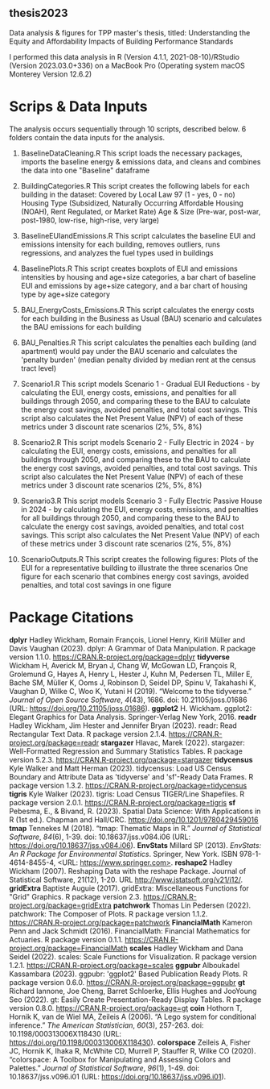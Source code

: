 ## thesis2023
Data analysis &amp; figures for TPP master's thesis, titled: Understanding the Equity and Affordability Impacts of Building Performance Standards

I performed this data analysis in R (Version 4.1.1, 2021-08-10)/RStudio (Version 2023.03.0+336) on a MacBook Pro (Operating system macOS Monterey Version 12.6.2)

# Scrips & Data Inputs
The analysis occurs sequentially through 10 scripts, described below. 6 folders contain the data inputs for the analysis.

1. BaselineDataCleaning.R
This script loads the necessary packages, imports the baseline energy & emissions data, and cleans and combines the data into one "Baseline" dataframe 

2. BuildingCategories.R
This script creates the following labels for each building in the dataset:
  Covered by Local Law 97 (1 - yes, 0 - no)
  Housing Type (Subsidized, Naturally Occurring Affordable Housing (NOAH), Rent Regulated, or Market Rate)
  Age & Size (Pre-war, post-war, post-1980, low-rise, high-rise, very large)

3. BaselineEUIandEmissions.R
This script calculates the baseline EUI and emissions intensity for each building, removes outliers, runs regressions, and analyzes the fuel types used in buildings

4. BaselinePlots.R
This script creates boxplots of EUI and emissions intensities by housing and age+size categories, a bar chart of baseline EUI and emissions by age+size category, and a bar chart of housing type by age+size category

5. BAU_EnergyCosts_Emissions.R
This script calculates the energy costs for each building in the Business as Usual (BAU) scenario and calculates the BAU emissions for each building

6. BAU_Penalties.R
This script calculates the penalties each building (and apartment) would pay under the BAU scenario and calculates the 'penalty burden' (median penalty divided by median rent at the census tract level)

7. Scenario1.R
This script models Scenario 1 - Gradual EUI Reductions - by calculating the EUI, energy costs, emissions, and penalties for all buildings through 2050, and comparing these to the BAU to calculate the energy cost savings, avoided penalties, and total cost savings. This script also calculates the Net Present Value (NPV) of each of these metrics under 3 discount rate scenarios (2%, 5%, 8%)

8. Scenario2.R
This script models Scenario 2 - Fully Electric in 2024 - by calculating the EUI, energy costs, emissions, and penalties for all buildings through 2050, and comparing these to the BAU to calculate the energy cost savings, avoided penalties, and total cost savings. This script also calculates the Net Present Value (NPV) of each of these metrics under 3 discount rate scenarios (2%, 5%, 8%)

9. Scenario3.R
This script models Scenario 3 - Fully Electric Passive House in 2024 - by calculating the EUI, energy costs, emissions, and penalties for all buildings through 2050, and comparing these to the BAU to calculate the energy cost savings, avoided penalties, and total cost savings. This script also calculates the Net Present Value (NPV) of each of these metrics under 3 discount rate scenarios (2%, 5%, 8%)

10. ScenarioOutputs.R
This script creates the following figures:
  Plots of the EUI for a representative building to illustrate the three scenarios
  One figure for each scenario that combines energy cost savings, avoided penalties, and total cost savings in one figure
  
# Package Citations 
**dplyr** 
  Hadley Wickham, Romain François, Lionel Henry, Kirill Müller and Davis Vaughan (2023). dplyr: A
  Grammar of Data Manipulation. R package version 1.1.0. https://CRAN.R-project.org/package=dplyr
**tidyverse**
  Wickham H, Averick M, Bryan J, Chang W, McGowan LD, François R, Grolemund G, Hayes A, Henry L,
  Hester J, Kuhn M, Pedersen TL, Miller E, Bache SM, Müller K, Ooms J, Robinson D, Seidel DP, Spinu
  V, Takahashi K, Vaughan D, Wilke C, Woo K, Yutani H (2019). “Welcome to the tidyverse.” _Journal
  of Open Source Software_, *4*(43), 1686. doi: 10.21105/joss.01686 (URL:
  https://doi.org/10.21105/joss.01686).
**ggplot2**
  H. Wickham. ggplot2: Elegant Graphics for Data Analysis. Springer-Verlag New York, 2016.
**readr**
  Hadley Wickham, Jim Hester and Jennifer Bryan (2023). readr: Read Rectangular Text Data. R
  package version 2.1.4. https://CRAN.R-project.org/package=readr
**stargazer**
  Hlavac, Marek (2022). stargazer: Well-Formatted Regression and Summary Statistics Tables. R
  package version 5.2.3. https://CRAN.R-project.org/package=stargazer
**tidycensus**
  Kyle Walker and Matt Herman (2023). tidycensus: Load US Census Boundary and Attribute Data as
  'tidyverse' and 'sf'-Ready Data Frames. R package version 1.3.2.
  https://CRAN.R-project.org/package=tidycensus
**tigris**
  Kyle Walker (2023). tigris: Load Census TIGER/Line Shapefiles. R package version 2.0.1.
  https://CRAN.R-project.org/package=tigris
**sf**
  Pebesma, E., & Bivand, R. (2023). Spatial Data Science: With Applications in R (1st ed.).
  Chapman and Hall/CRC. https://doi.org/10.1201/9780429459016
**tmap**
  Tennekes M (2018). “tmap: Thematic Maps in R.” _Journal of Statistical Software_, *84*(6), 1-39.
  doi: 10.18637/jss.v084.i06 (URL: https://doi.org/10.18637/jss.v084.i06).
**EnvStats**
  Millard SP (2013). _EnvStats: An R Package for Environmental Statistics_. Springer, New York. ISBN
  978-1-4614-8455-4, <URL: https://www.springer.com>.
**reshape2**
  Hadley Wickham (2007). Reshaping Data with the reshape Package. Journal of Statistical Software,
  21(12), 1-20. URL http://www.jstatsoft.org/v21/i12/.
**gridExtra**
  Baptiste Auguie (2017). gridExtra: Miscellaneous Functions for "Grid" Graphics. R package
  version 2.3. https://CRAN.R-project.org/package=gridExtra
**patchwork**
  Thomas Lin Pedersen (2022). patchwork: The Composer of Plots. R package version 1.1.2.
  https://CRAN.R-project.org/package=patchwork
**FinancialMath**
  Kameron Penn and Jack Schmidt (2016). FinancialMath: Financial Mathematics for Actuaries. R
  package version 0.1.1. https://CRAN.R-project.org/package=FinancialMath
**scales**
  Hadley Wickham and Dana Seidel (2022). scales: Scale Functions for Visualization. R package
  version 1.2.1. https://CRAN.R-project.org/package=scales
**ggpubr**
  Alboukadel Kassambara (2023). ggpubr: 'ggplot2' Based Publication Ready Plots. R package version
  0.6.0. https://CRAN.R-project.org/package=ggpubr
**gt**
  Richard Iannone, Joe Cheng, Barret Schloerke, Ellis Hughes and JooYoung Seo (2022). gt: Easily
  Create Presentation-Ready Display Tables. R package version 0.8.0.
  https://CRAN.R-project.org/package=gt
**coin**
  Hothorn T, Hornik K, van de Wiel MA, Zeileis A (2006). “A Lego system for conditional inference.”
  _The American Statistician_, *60*(3), 257-263. doi: 10.1198/000313006X118430 (URL:
  https://doi.org/10.1198/000313006X118430).
**colorspace**
  Zeileis A, Fisher JC, Hornik K, Ihaka R, McWhite CD, Murrell P, Stauffer R, Wilke CO (2020).
  “colorspace: A Toolbox for Manipulating and Assessing Colors and Palettes.” _Journal of
  Statistical Software_, *96*(1), 1-49. doi: 10.18637/jss.v096.i01 (URL:
  https://doi.org/10.18637/jss.v096.i01).
